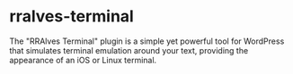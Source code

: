 # rralves-terminal
The "RRAlves Terminal" plugin is a simple yet powerful tool for WordPress that simulates terminal emulation around your text, providing the appearance of an iOS or Linux terminal.
